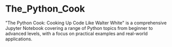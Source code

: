 # The_Python_Cook
"The Python Cook: Cooking Up Code Like Walter White" is a comprehensive Jupyter Notebook covering a range of Python topics from beginner to advanced levels, with a focus on practical examples and real-world applications.
